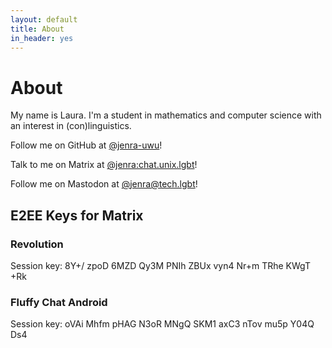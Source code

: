 ```yaml
---
layout: default
title: About
in_header: yes
---
```


# About
My name is Laura. I'm a student in mathematics and computer science with an interest in (con)linguistics.

Follow me on GitHub at [@jenra-uwu](https://github.com/jenra-uwu)!

Talk to me on Matrix at [@jenra:chat.unix.lgbt](https://matrix.to/#/@jenra:chat.unix.lgbt)!


Follow me on Mastodon at [@jenra@tech.lgbt](https://tech.lgbt/@jenra)!

## E2EE Keys for Matrix
### Revolution
Session key: 8Y+/ zpoD 6MZD Qy3M PNIh ZBUx vyn4 Nr+m TRhe KWgT +Rk

### Fluffy Chat Android
Session key: oVAi Mhfm pHAG N3oR MNgQ SKM1 axC3 nTov mu5p Y04Q Ds4

